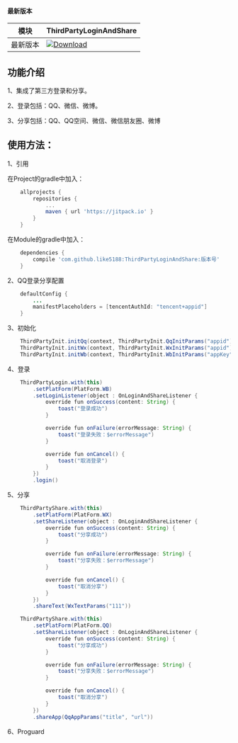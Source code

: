 #### 最新版本

模块|ThirdPartyLoginAndShare
---|---
最新版本|[![Download](https://jitpack.io/v/like5188/ThirdPartyLoginAndShare.svg)](https://jitpack.io/#like5188/ThirdPartyLoginAndShare)

## 功能介绍

1、集成了第三方登录和分享。

2、登录包括：QQ、微信、微博。

3、分享包括：QQ、QQ空间、微信、微信朋友圈、微博

## 使用方法：

1、引用

在Project的gradle中加入：
```groovy
    allprojects {
        repositories {
            ...
            maven { url 'https://jitpack.io' }
        }
    }
```
在Module的gradle中加入：
```groovy
    dependencies {
        compile 'com.github.like5188:ThirdPartyLoginAndShare:版本号'
    }
```

2、QQ登录分享配置
```java
    defaultConfig {
        ...
        manifestPlaceholders = [tencentAuthId: "tencent+appid"]
    }
```

3、初始化
```java
    ThirdPartyInit.initQq(context, ThirdPartyInit.QqInitParams("appid"))
    ThirdPartyInit.initWx(context, ThirdPartyInit.WxInitParams("appid"))
    ThirdPartyInit.initWb(context, ThirdPartyInit.WbInitParams("appKey", "redirectUrl", "scope"))
```

4、登录
```java
    ThirdPartyLogin.with(this)
        .setPlatForm(PlatForm.WB)
        .setLoginListener(object : OnLoginAndShareListener {
            override fun onSuccess(content: String) {
                toast("登录成功")
            }

            override fun onFailure(errorMessage: String) {
                toast("登录失败：$errorMessage")
            }

            override fun onCancel() {
                toast("取消登录")
            }
        })
        .login()
```

5、分享
```java
    ThirdPartyShare.with(this)
        .setPlatForm(PlatForm.WX)
        .setShareListener(object : OnLoginAndShareListener {
            override fun onSuccess(content: String) {
                toast("分享成功")
            }

            override fun onFailure(errorMessage: String) {
                toast("分享失败：$errorMessage")
            }

            override fun onCancel() {
                toast("取消分享")
            }
        })
        .shareText(WxTextParams("111"))

    ThirdPartyShare.with(this)
        .setPlatForm(PlatForm.QQ)
        .setShareListener(object : OnLoginAndShareListener {
            override fun onSuccess(content: String) {
                toast("分享成功")
            }

            override fun onFailure(errorMessage: String) {
                toast("分享失败：$errorMessage")
            }

            override fun onCancel() {
                toast("取消分享")
            }
        })
        .shareApp(QqAppParams("title", "url"))
```

6、Proguard
```java

```
